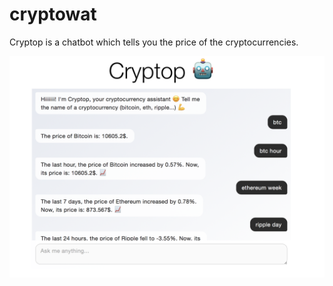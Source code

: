 # cryptowat

Cryptop is a chatbot which tells you the price of the cryptocurrencies.

![alt text](https://github.com/maxgfr/cryptowat/blob/master/cryptop.png)
